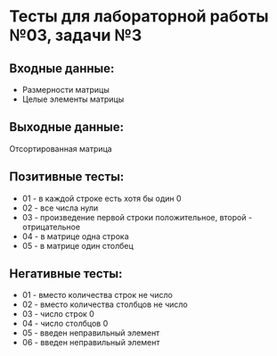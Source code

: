 # Тесты для лабораторной работы №03, задачи №3

## Входные данные:
- Размерности матрицы
- Целые элементы матрицы

## Выходные данные:
Отсортированная матрица

## Позитивные тесты:
- 01 - в каждой строке есть хотя бы один 0
- 02 - все числа нули
- 03 - произведение первой строки положительное, второй - отрицательное
- 04 - в матрице одна строка
- 05 - в матрице один столбец

## Негативные тесты:
- 01 - вместо количества строк не число
- 02 - вместо количества столбцов не число
- 03 - число строк 0
- 04 - число столбцов 0
- 05 - введен неправильный элемент
- 06 - введен неправильный элемент
